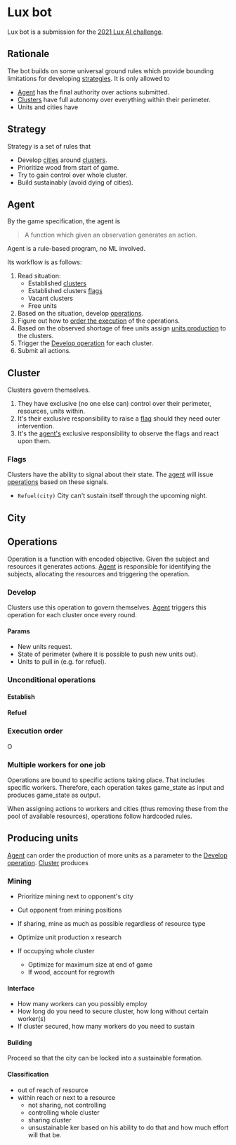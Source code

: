 
# Lux bot

Lux bot is a submission for the [2021 Lux AI challenge](https://www.lux-ai.org/specs-2021).

## Rationale
The bot builds on some universal ground rules which provide bounding limitations for developing [strategies](#strategy).
It is only allowed to  

- [Agent](#agent) has the final authority over actions submitted.
- [Clusters](#cluster) have full autonomy over everything within their perimeter.
- Units and cities have 

## <a name="strategy"></a> Strategy

Strategy is a set of rules that

- Develop [cities](#city) around [clusters](#cluster).
- Prioritize wood from start of game.
- Try to gain control over whole cluster.
- Build sustainably (avoid dying of cities).

## <a name="Agent"></a> Agent
By the game specification, the agent is

>A function which given an observation generates an action.

Agent is a rule-based program, no ML involved. 

Its workflow is as follows:

1. Read situation:
    - Established [clusters](#cluster)
    - Established clusters [flags](#flags)
    - Vacant clusters
    - Free units
2. Based on the situation, develop [operations](#operation).
3. Figure out how to [order the execution](#execution_order) of the operations.
4. Based on the observed shortage of free units assign [units production](#producing_units) to the clusters.
5. Trigger the [Develop operation](#operation-develop) for each cluster.
6. Submit all actions.

## <a name="cluster"></a> Cluster

Clusters govern themselves.

1. They have exclusive (no one else can) control over their perimeter, resources, units within.
2. It's their exclusive responsibility to raise a [flag](#flags) should they need outer intervention.
3. It's the [agent's](#agent) exclusive responsibility to observe the flags and react upon them.

### <a name="flags"></a>Flags

Clusters have the ability to signal about their state.
The [agent](#agent) will issue [operations](#operation) based on these signals.

- `Refuel(city)` City can't sustain itself through the upcoming night.

## <a name="city"></a>City
## <a name="operation"></a>Operations
Operation is a function with encoded objective.
Given the subject and resources it generates actions.
[Agent](#agent) is responsible for identifying the subjects, allocating the resources and triggering the operation.

### <a name="operation_develop"></a>Develop
Clusters use this operation to govern themselves.
[Agent](#agent) triggers this operation for each cluster once every round.

#### Params
- New units request.
- State of perimeter (where it is possible to push new units out).
- Units to pull in (e.g. for refuel).

### Unconditional operations
#### Establish
#### <a name="refuel"></a>Refuel
### <a name="execution_order"></a> Execution order

O

### Multiple workers for one job

Operations are bound to specific actions taking place. That includes specific workers.
Therefore, each operation takes game_state as input and produces game_state as output.

When assigning actions to workers and cities (thus removing these from the pool of available resources),
operations follow hardcoded rules.

## <a name="producing_units"></a>Producing units
[Agent](#agent) can order the production of more units as a parameter to the [Develop operation](#operation_develop).
[Cluster](#cluster) produces  

### Mining
- Prioritize mining next to opponent's city
- Cut opponent from mining positions

- If sharing, mine as much as possible regardless of resource type
- Optimize unit production x research
- If occupying whole cluster
  - Optimize for maximum size at end of game
  - If wood, account for regrowth

#### Interface
- How many workers can you possibly employ
- How long do you need to secure cluster, how long without certain worker(s)
- If cluster secured, how many workers do you need to sustain

#### Building
Proceed so that the city can be locked into a sustainable formation.

#### Classification
- out of reach of resource
- within reach or next to a resource
  - not sharing, not controlling
  - controlling whole cluster
  - sharing cluster
  - unsustainable
ker based on his ability to do that and how much effort will that be.